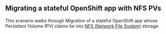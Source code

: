 ## Migrating a **stateful** OpenShift app with **NFS PVs**

This scenario walks through Migration of a stateful OpenShift app whose Persistent Volume (PV) claims tie into [NFS (Network File System)](https://en.wikipedia.org/wiki/Network_File_System) storage.




